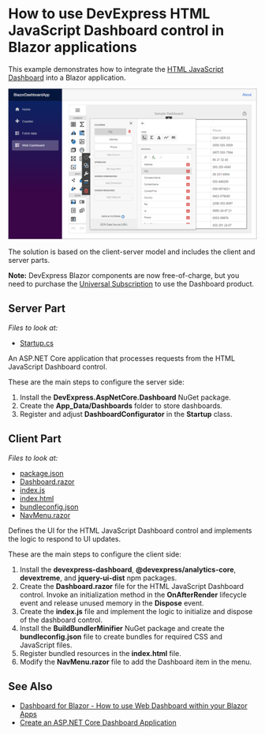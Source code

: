 # How to use DevExpress HTML JavaScript Dashboard control in Blazor applications

This example demonstrates how to integrate the [HTML JavaScript Dashboard](https://docs.devexpress.com/Dashboard/119108/designer-and-viewer-applications/web-dashboard/html-javascript-dashboard-control) into a Blazor application.

![](Image/blazor-integrated-dashboard.png)

The solution is based on the client-server model and includes the client and server parts.

**Note:** DevExpress Blazor components are now free-of-charge, but you need to purchase the [Universal Subscription](https://www.devexpress.com/buy/net/) to use the Dashboard product.

## Server Part

_Files to look at:_
* [Startup.cs](./CS/BlazorDashboardApp/Server/Startup.cs)

An ASP.NET Core application that processes requests from the HTML JavaScript Dashboard control. 

These are the main steps to configure the server side: 
1. Install the **DevExpress.AspNetCore.Dashboard** NuGet package.
2. Create the **App_Data/Dashboards** folder to store dashboards.
3. Register and adjust **DashboardConfigurator** in the **Startup** class.


## Client Part

_Files to look at:_
* [package.json](./CS/BlazorDashboardApp/Client/package.json)
* [Dashboard.razor](./CS/BlazorDashboardApp/Client/Pages/Dashboard.razor)
* [index.js](./CS/BlazorDashboardApp/Client/index.js)
* [index.html](./CS/BlazorDashboardApp/Client/wwwroot/index.html)
* [bundleconfig.json](./CS/BlazorDashboardApp/Client/bundleconfig.json)
* [NavMenu.razor](./CS/BlazorDashboardApp/Client/Shared/NavMenu.razor)

Defines the UI for the HTML JavaScript Dashboard control and implements the logic to respond to UI updates. 

These are the main steps to configure the client side: 
1. Install the **devexpress-dashboard**, **@devexpress/analytics-core**, **devextreme**, and **jquery-ui-dist** npm packages. 
2. Create the **Dashboard.razor** file for the HTML JavaScript Dashboard control. Invoke an initialization method in the **OnAfterRender** lifecycle event and release unused memory in the **Dispose** event.
3. Create the **index.js** file and implement the logic to initialize and dispose of the dashboard control. 
4. Install the **BuildBundlerMinifier** NuGet package and create the **bundleconfig.json** file to create bundles for required CSS and JavaScript files.
5. Register bundled resources in the **index.html** file.
6. Modify the **NavMenu.razor** file to add the Dashboard item in the menu.


## See Also

- [Dashboard for Blazor - How to use Web Dashboard within your Blazor Apps](https://community.devexpress.com/blogs/analytics/archive/2020/02/17/dashboard-for-blazor-how-to-use-web-dashboard-within-your-blazor-apps.aspx)
- [Create an ASP.NET Core Dashboard Application](https://docs.devexpress.com/Dashboard/119284/get-started/build-web-dashboard-applications/create-an-aspnet-core-dashboard-application)
